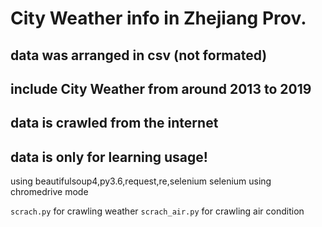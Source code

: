 # City Weather info in Zhejiang Prov.

## data was arranged in csv (not formated)
## include City Weather from around 2013 to 2019
## data is crawled from the internet 
## data is only for learning usage!

using beautifulsoup4,py3.6,request,re,selenium
selenium using chromedrive mode

`scrach.py` for crawling weather
`scrach_air.py` for crawling air condition
